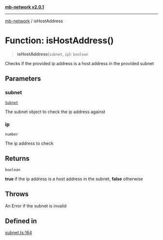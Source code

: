 [**mb-network v2.0.1**](../README.md)

***

[mb-network](../README.md) / isHostAddress

# Function: isHostAddress()

> **isHostAddress**(`subnet`, `ip`): `boolean`

Checks if the provided ip address is a host address in the provided subnet

## Parameters

### subnet

[`Subnet`](../interfaces/Subnet.md)

The subnet object to check the ip address against

### ip

`number`

The ip address to check

## Returns

`boolean`

**true** if the ip address is a host address in the subnet, **false** otherwise

## Throws

An Error if the subnet is invalid

## Defined in

[subnet.ts:164](https://github.com/mbachmann97/mb-network/blob/a3b03f60431299c07af00173f7280a3aa0a15a80/src/subnet.ts#L164)
